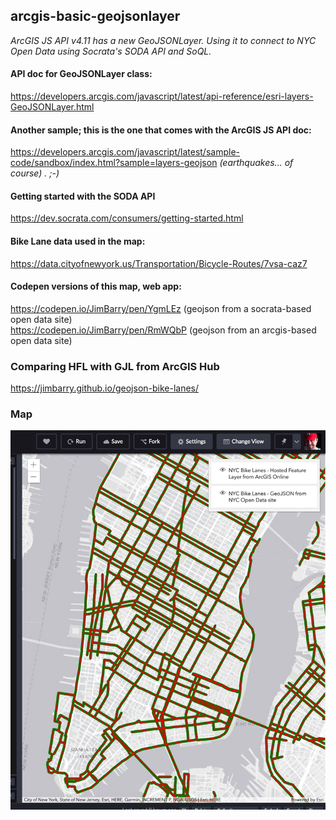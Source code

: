 ## arcgis-basic-geojsonlayer
_ArcGIS JS API v4.11 has a new GeoJSONLayer. Using it to connect to NYC Open Data using Socrata's SODA API and SoQL._

#### API doc for GeoJSONLayer class:
https://developers.arcgis.com/javascript/latest/api-reference/esri-layers-GeoJSONLayer.html

#### Another sample; this is the one that comes with the ArcGIS JS API doc:
https://developers.arcgis.com/javascript/latest/sample-code/sandbox/index.html?sample=layers-geojson
_(earthquakes... of course) . ;-)_

#### Getting started with the SODA API
https://dev.socrata.com/consumers/getting-started.html

#### Bike Lane data used in the map:
https://data.cityofnewyork.us/Transportation/Bicycle-Routes/7vsa-caz7

#### Codepen versions of this map, web app:
https://codepen.io/JimBarry/pen/YgmLEz (geojson from a socrata-based open data site)<br>
https://codepen.io/JimBarry/pen/RmWQbP (geojson from an arcgis-based open data site)

### Comparing HFL with GJL from ArcGIS Hub
https://jimbarry.github.io/geojson-bike-lanes/

### Map
<img src="https://github.com/JimBarry/arcgis-basic-geojsonlayer/blob/master/arcgis-geojsonlayer.jpg">
